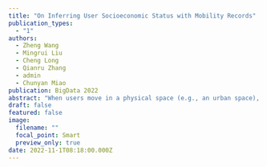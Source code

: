 ```yaml
---
title: "On Inferring User Socioeconomic Status with Mobility Records"
publication_types:
  - "1"
authors:
  - Zheng Wang
  - Mingrui Liu
  - Cheng Long
  - Qianru Zhang
  - admin
  - Chunyan Miao
publication: BigData 2022
abstract: "When users move in a physical space (e.g., an urban space), they would have some records called mobility records (e.g., trajectories) generated by devices such as mobile phones and GPS devices. Naturally, mobility records capture essential information of how users work, live and entertain in their daily lives, and therefore, they have been used in a wide range of tasks such as user profile inference, mobility prediction and traffic management. In this paper, we expand this line of research by investigating the problem of inferring user socioeconomic statuses (such as prices of users' living houses as a proxy of users' socioeconomic statuses) based on their mobility records, which can potentially be used in real-life applications such as the car loan business. For this task, we propose a socioeconomic-aware deep model called DeepSEI. The DeepSEI model incorporates two networks called deep network and recurrent network, which extract the features of the mobility records from three aspects, namely spatiality, temporality and activity, one at a coarse level and the other at a detailed level. We conduct extensive experiments on real mobility records data, POI data and house prices data. The results verify that the DeepSEI model achieves superior performance than existing studies. All datasets used in this paper will be made publicly available."
draft: false
featured: false
image:
  filename: ""
  focal_point: Smart
  preview_only: true
date: 2022-11-1T08:18:00.000Z
---
```

